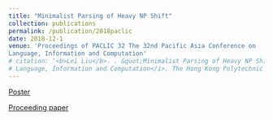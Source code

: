 ```yaml
---
title: "Minimalist Parsing of Heavy NP Shift"
collection: publications
permalink: /publication/2018paclic
date: 2018-12-1
venue: 'Proceedings of PACLIC 32 The 32nd Pacific Asia Conference on
Language, Information and Computation'
# citation: '<b>Lei Liu</b>. . &quot;Minimalist Parsing of Heavy NP Shift&quot;. In <i>Proceedings of PACLIC 32 The 32nd Pacific Asia Conference on
# Language, Information and Computation</i>. The Hong Kong Polytechnic University, Hong Kong SAR. Dec 1-3, 2018 '
---
```


[Poster](/files/HNPS_paclic32_poster.pdf)

[Proceeding paper](/files/HNPS_proceedings.pdf)